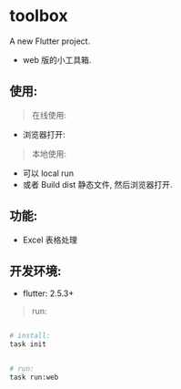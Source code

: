 # toolbox

A new Flutter project.

- web 版的小工具箱.

## 使用: 


> 在线使用: 
- 浏览器打开: 

> 本地使用: 

- 可以 local run
- 或者 Build dist 静态文件, 然后浏览器打开.


## 功能: 

- Excel 表格处理



## 开发环境: 

- flutter: 2.5.3+


> run: 


```bash

# install:
task init


# run:
task run:web

```




